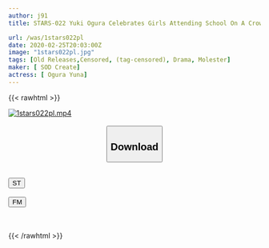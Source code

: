 ```yaml
---
author: j91
title: STARS-022 Yuki Ogura Celebrates Girls Attending School On A Crowded Train ○ Girls Conquering Raw Life Molest

url: /was/1stars022pl
date: 2020-02-25T20:03:00Z
image: "1stars022pl.jpg"
tags: [Old Releases,Censored, (tag-censored), Drama, Molester]
maker: [ SOD Create]
actress: [ Ogura Yuna]
---
```



{{< rawhtml >}}

<div class="video" data-videoid="klo3x9xw9ZfOOkQ">
    <a href="javascript:;">
        <img src="/was/1stars022pl/1stars022pl.jpg" width="WIDTH" height="HEIGHT" alt="1stars022pl.mp4" loading="lazy">
    </a>
</div>

<script type="text/javascript" src="https://j91.asia/asset/on-demand-st.js"></script>

<br>
  <link rel="stylesheet" href="https://j91.asia/asset/bs5.css">
  
  <center>
  <button class="btn btn-primary" type="button" data-bs-toggle="collapse" data-bs-target=".multi-collapse" aria-expanded="false" aria-controls="multiCollapseExample1 multiCollapseExample2"><h2>Download</h2></button></center>
</p>
<div class="row">
  <div class="col">
    <div class="collapse multi-collapse" id="multiCollapseExample1">
      <div class="card card-body">
	      	      <br>
<div class="buttons">  
<a href="https://streamtape.to/v/klo3x9xw9ZfOOkQ" target="_blank"><button class="btn-hover color-3"><i class="fa fa-download"></i> ST</button></a></div>
    </div>
  </div>
</div>
  <div class="col">
    <div class="collapse multi-collapse" id="multiCollapseExample2">
      <div class="card card-body">
	      <br>
<div class="buttons">
    <a href="https://filemoon.sx/d/8auffz8f30ha" target="_blank"><button class="btn-hover color-8"><i class="fa fa-download"></i> FM</button></a></div>
<br><br>
      </div>
    </div>
  </div>
</div>

{{< /rawhtml >}}